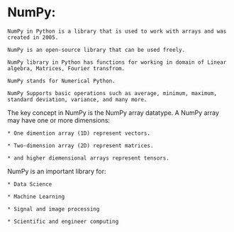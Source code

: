 # NumPy:
    NumPy in Python is a library that is used to work with arrays and was created in 2005. 
    
    NumPy is an open-source library that can be used freely.
    
    NumPy library in Python has functions for working in domain of Linear algebra, Matrices, Fourier transfrom.
    
    NumPy stands for Numerical Python.
    
    NumPy Supports basic operations such as average, minimum, maximum, standard deviation, variance, and many more.

The key concept in NumPy is the NumPy array datatype. A NumPy array may have one or more dimensions:
    
    * One dimention array (1D) represent vectors.
    
    * Two-dimension array (2D) represent matrices.
    
    * and higher diemensional arrays represent tensors.

NumPy is an important library for:

    * Data Science

    * Machine Learning
    
    * Signal and image processing
    
    * Scientific and engineer computing
    
    
